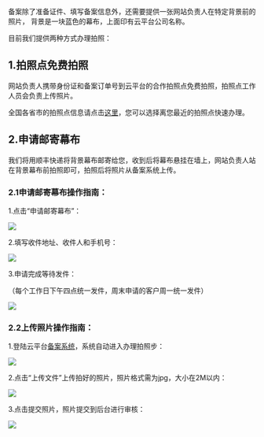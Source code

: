 
备案除了准备证件、填写备案信息外，还需要提供一张网站负责人在特定背景前的照片，
背景是一块蓝色的幕布，上面印有云平台公司名称。

目前我们提供两种方式办理拍照：

## 1.拍照点免费拍照

网站负责人携带身份证和备案订单号到云平台的合作拍照点免费拍照，拍照点工作人员会负责上传照片。

全国各省市的拍照点信息请点击[这里](http://console.tce.fsphere.cn/beian)，您可以选择离您最近的拍照点快速办理。

## 2.申请邮寄幕布

我们将用顺丰快递将背景幕布邮寄给您，收到后将幕布悬挂在墙上，网站负责人站在背景幕布前拍照即可，拍照后将照片从备案系统上传。

### 2.1申请邮寄幕布操作指南：

1.点击“申请邮寄幕布”：

![](https://mc.qcloudimg.com/static/img/9e6fe252d1a0cf5cafcba2350c484e8a/1-1.jpg)

2.填写收件地址、收件人和手机号：

![](https://mc.qcloudimg.com/static/img/c7c7a04be2863f564adebe9bd168f138/1-2.jpg)

3.申请完成等待发件：

（每个工作日下午四点统一发件，周末申请的客户周一统一发件）

![](https://mc.qcloudimg.com/static/img/7b4ebeeefb637eee2c458cba43eabb71/1-3.jpg)


### 2.2上传照片操作指南：

1.登陆云平台[备案系统](http://console.tce.fsphere.cn/beian)，系统自动进入办理拍照步：

![](https://mc.qcloudimg.com/static/img/0fc4addf067e116609413cbc59b4104a/paizhao.jpg)

2.点击“上传文件”上传拍好的照片，照片格式需为jpg，大小在2M以内：


![](https://mc.qcloudimg.com/static/img/b3d35be788e9b5738ba63fe7ddd18cb1/shili.jpg)

3.点击提交照片，照片提交到后台进行审核：


![](https://mc.qcloudimg.com/static/img/86fa37178170acf6fb8e6747a282207e/zuihouyizhang.png)

